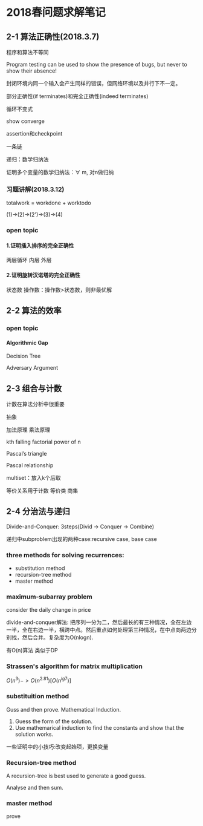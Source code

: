 # 2018春问题求解笔记

## 2-1 算法正确性(2018.3.7)

程序和算法不等同

Program testing can be used to show the presence of bugs, but never to show their absence!

封闭环境内同一个输入会产生同样的错误，但网络环境以及并行下不一定。

部分正确性(if terminates)和完全正确性(indeed terminates)

循环不变式

show converge

assertion和checkpoint

一条链

递归：数学归纳法

证明多个变量的数学归纳法：$\forall$ m, 对n做归纳

### 习题讲解(2018.3.12)

totalwork = workdone + worktodo

(1)->(2)->(2')->(3)->(4)

### open topic 

#### 1.证明插入排序的完全正确性

两层循环 内层 外层

#### 2.证明旋转汉诺塔的完全正确性

状态数 操作数：操作数>状态数，则非最优解




## 2-2 算法的效率


### open topic

#### Algorithmic Gap

Decision Tree

Adversary Argument


## 2-3 组合与计数

计数在算法分析中很重要

抽象

加法原理 乘法原理

kth falling factorial power of n

Pascal’s triangle

Pascal relationship

multiset：放入k个后取

等价关系用于计数 等价类 商集


## 2-4 分治法与递归

Divide-and-Conquer: 3steps(Divid -> Conquer -> Combine)

递归中subproblem出现的两种case:recursive case, base case

### three methods for solving recurrences:

- substitution method
- recursion-tree method
- master method

### maximum-subarray problem

consider the daily change in price

divide-and-conquer解法: 把序列一分为二，然后最长的有三种情况，全在左边一半，全在右边一半，横跨中点。然后重点如何处理第三种情况，在中点向两边分别找，然后合并。复杂度为O(nlogn).

有O(n)算法 类似于DP

### Strassen's algorithm for matrix multiplication

$O(n^3) -> O(n^{2.81})[O(n^{lg7})]$

### substituition method

Guss and then prove. Mathematical Induction.

1. Guess the form of the solution.
2. Use mathemarical induction to find the constants and show that the solution works.

一些证明中的小技巧:改变起始项，更换变量

### Recursion-tree method

A recursion-tree is best used to generate a good guess.

Analyse and then sum.

### master method

prove



